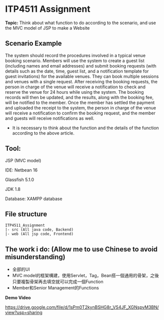# ITP4511 Assignment
**Topic:**
Think about what function to do according to the scenario, and use the MVC model of JSP to make a Website
## Scenario Example
The system should record the procedures involved in a typical venue booking scenario. Members will use the system to create a guest list (including names and email addresses) and submit booking requests (with details such as the date, time, guest list, and a notification template for guest invitations) for the available venues.
They can book multiple sessions and venues with a single request. After receiving the booking requests, the person in charge of the venue will receive a notification to check and reserve the venue for 24 hours while using the system. The booking records will then be updated, and the results, along with the booking fee, will be notified to the member. Once the member has settled the payment and uploaded the receipt to the system, the person in charge of the venue will receive a notification to confirm the booking request, and the member and guests will receive notifications as well.

- It is necessary to think about the function and the details of the function according to the above article.

## Tool:
JSP (MVC model)

IDE: Netbean 16

Glassfish 5.1.0

JDK 1.8

Database: XAMPP database

## File structure
    ITP4511_Assignment
    |- src (All java code, Backend)
    |- web (All jsp code, Frontend)

## The work i do: (Allow me to use Chinese to avoid misunderstanding)
- 全部的UI
- MVC model的框架構建，使用Servlet，Tag，Bean搭一個通用的骨架，之後只要複製骨架再去填空就可以完成一個Function
- Member和Senior Management的Functions

**Demo Video**

https://drive.google.com/file/d/1sPm0T2kynBSHG8r_VS4JF_XGNspvM3BN/view?usp=sharing
